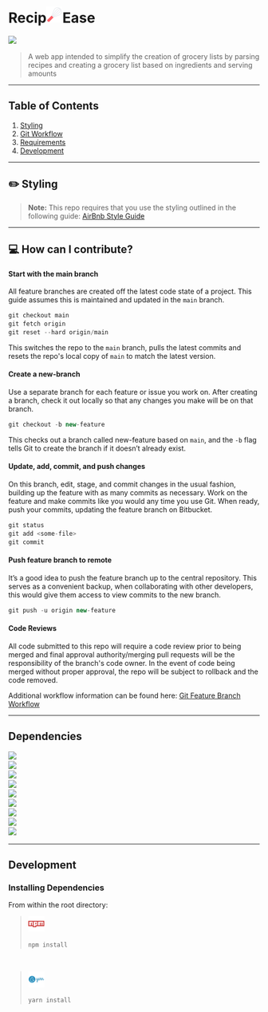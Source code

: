 # Recip<img src='./recip-ease.png' height='32' width='32'>Ease 

<img src="https://img.shields.io/github/license/sbirvin1s/recip-ease?style=flat-square"/>

> A web app intended to simplify the creation of grocery lists by parsing recipes and creating a grocery list based on ingredients and serving amounts

---

## Table of Contents

1. [Styling](#pencil2-styling)
1. [Git Workflow](#computer-how-can-i-contribute)
1. [Requirements](#requirements)
1. [Development](#development)


---
## :pencil2: Styling

> **Note:** This repo requires that you use the styling outlined in the following guide: [AirBnb Style Guide](https://github.com/airbnb/javascript)
---

## :computer: How can I contribute?

#### Start with the main branch
All feature branches are created off the latest code state of a project. This guide assumes this is maintained and updated in the `main` branch.

```jsx
git checkout main
git fetch origin
git reset --hard origin/main
```
This switches the repo to the `main` branch, pulls the latest commits and resets the repo's local copy of `main` to match the latest version.

#### Create a new-branch
Use a separate branch for each feature or issue you work on. After creating a branch, check it out locally so that any changes you make will be on that branch.

```jsx
git checkout -b new-feature
```

This checks out a branch called new-feature based on `main`, and the `-b` flag tells Git to create the branch if it doesn’t already exist.

#### Update, add, commit, and push changes
On this branch, edit, stage, and commit changes in the usual fashion, building up the feature with as many commits as necessary. Work on the feature and make commits like you would any time you use Git. When ready, push your commits, updating the feature branch on Bitbucket.

```jsx
git status
git add <some-file>
git commit
```

#### Push feature branch to remote
It’s a good idea to push the feature branch up to the central repository. This serves as a convenient backup, when collaborating with other developers, this would give them access to view commits to the new branch.

```jsx
git push -u origin new-feature
```

#### Code Reviews
All code submitted to this repo will require a code review prior to being merged and final approval authority/merging pull requests will be the responsibility of the branch's code owner. In the event of code being merged without proper approval, the repo will be subject to rollback and the code removed.


Additional workflow information can be found here: [Git Feature Branch Workflow](https://www.atlassian.com/git/tutorials/comparing-workflows/feature-branch-workflow)

---

## Dependencies
<div>
<img src="https://img.shields.io/github/package-json/dependency-version/sbirvin1s/recip-ease/nodemon?style=flat-square"/>
 <br/>
<img src="https://img.shields.io/github/package-json/dependency-version/sbirvin1s/recip-ease/webpack?style=flat-square" />
 <br/>
<img src="https://img.shields.io/github/package-json/dependency-version/sbirvin1s/recip-ease/babel?style=flat-square"/>
 <br/>
<img src="https://img.shields.io/github/package-json/dependency-version/sbirvin1s/recip-ease/react?style=flat-square" />
 <br/>
<img src="https://img.shields.io/github/package-json/dependency-version/sbirvin1s/recip-ease/axios?style=flat-square"/>
 <br/>
<img src="https://img.shields.io/github/package-json/dependency-version/sbirvin1s/recip-ease/express?style=flat-square" />
 <br/>
<img src="https://img.shields.io/github/package-json/dependency-version/sbirvin1s/recip-ease/mongoose?style=flat-square" />
 <br/>
<img src="https://img.shields.io/github/package-json/dependency-version/sbirvin1s/recip-ease/styled-components?style=flat-square" />
 <br/>
<img src="https://img.shields.io/github/package-json/dependency-version/sbirvin1s/recip-ease/@mui/material?style=flat-square" />
</div>

 ---

## Development

### Installing Dependencies
From within the root directory:

> ![npm](./npm.png)
>```sh
>npm install
>```

<br/>

> ![yarn](./yarn.png)
>```sh
> yarn install
>```
